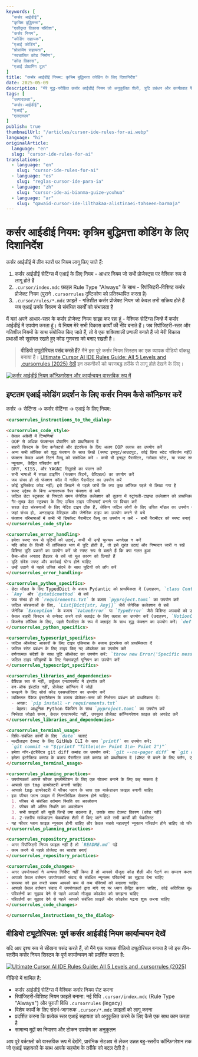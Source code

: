 ```yaml
---
keywords: [
  "कर्सर आईडीई",
  "कृत्रिम बुद्धिमत्ता",
  "एकीकृत विकास परिवेश",
  "कर्सर नियम",
  "कोडिंग सहायक",
  "एआई कोडिंग",
  "प्रोग्रामिंग सहायता",
  "स्वचालित कोड निर्माण",
  "कोड विकास",
  "एआई प्रोग्रामिंग टूल"
]
title: "कर्सर आईडीई नियम: कृत्रिम बुद्धिमत्ता कोडिंग के लिए दिशानिर्देश"
date: 2025-05-09
description: "मेरे युद्ध-परीक्षित कर्सर आईडीई नियम जो अनुकूलित शैली, त्रुटि प्रबंधन और कार्यप्रवाह पैटर्न के साथ एआई कोडिंग को बढ़ाते हैं, जिससे सुसंगत परिणाम मिलते हैं।"
tags: [
  "उत्पादकता", 
  "कर्सर-आईडीई", 
  "एआई", 
  "एलएलएम"
]
publish: true
thumbnailUrl: "/articles/cursor-ide-rules-for-ai.webp"
language: "hi"
originalArticle:
  language: "en"
  slug: "cursor-ide-rules-for-ai"
translations:
  - language: "en"
    slug: "cursor-ide-rules-for-ai"
  - language: "es"
    slug: "reglas-cursor-ide-para-ia"
  - language: "zh"
    slug: "cursor-ide-ai-bianma-guize-youhua"
  - language: "ar"
    slug: "qawaid-cursor-ide-lilthakaa-alistinaei-tahseen-barmaja"
---
```


# कर्सर आईडीई नियम: कृत्रिम बुद्धिमत्ता कोडिंग के लिए दिशानिर्देश 

कर्सर आईडीई में तीन स्तरों पर नियम लागू किए जाते हैं:

1. कर्सर आईडीई सेटिंग्स में एआई के लिए नियम - आधार नियम जो सभी प्रोजेक्ट्स पर वैश्विक रूप से लागू होते हैं
2. `.cursor/index.mdc` फ़ाइल Rule Type "Always" के साथ - रिपॉजिटरी-विशिष्ट कर्सर प्रोजेक्ट नियम (पुराने `.cursorrules` दृष्टिकोण को प्रतिस्थापित करता है)
3. `.cursor/rules/*.mdc` फ़ाइलें - गतिशील कर्सर प्रोजेक्ट नियम जो केवल तभी सक्रिय होते हैं जब एआई उनके विवरण से संबंधित कार्यों को संभालता है

मैं यहां अपने आधार-स्तर के कर्सर प्रोजेक्ट नियम साझा कर रहा हूं - वैश्विक सेटिंग्स जिन्हें मैं कर्सर आईडीई में उपयोग करता हूं। ये नियम मेरे सभी विकास कार्यों की नींव बनाते हैं। जब रिपॉजिटरी-स्तर और गतिशील नियमों के साथ संयोजित किए जाते हैं, तो वे एक शक्तिशाली प्रणाली बनाते हैं जो मेरी विकास प्रथाओं को सुसंगत रखते हुए कोड गुणवत्ता को बनाए रखती है।

> **वीडियो ट्यूटोरियल पसंद करते हैं?** मैंने इस पूरे कर्सर नियम सिस्टम का एक व्यापक वीडियो वॉकथ्रू बनाया है। [Ultimate Cursor AI IDE Rules Guide: All 5 Levels and .cursorrules (2025) देखें](https://youtu.be/gw8otRr2zpw?si=z5wE2PNHugtH9yrx) इन तकनीकों को चरणबद्ध तरीके से लागू होते देखने के लिए।

[![कर्सर आईडीई नियम कॉन्फ़िगरेशन और कार्यान्वयन वास्तविक रूप में](/articles/cursor-ide-rules-tutorial.webp)](https://youtu.be/gw8otRr2zpw?si=z5wE2PNHugtH9yrx)

## इष्टतम एआई कोडिंग प्रदर्शन के लिए कर्सर नियम कैसे कॉन्फ़िगर करें

कर्सर -> सेटिंग्स -> कर्सर सेटिंग्स -> एआई के लिए नियम:

```markdown
<cursorrules_instructions_to_the_dialog>

<cursorrules_code_style>
- केवल अंग्रेजी में टिप्पणियां
- OOP से अधिक फंक्शनल प्रोग्रामिंग को प्राथमिकता दें
- बाहरी सिस्टम के लिए कनेक्टर्स और इंटरफेस के लिए अलग OOP क्लास का उपयोग करें
- अन्य सभी लॉजिक को शुद्ध फंक्शन के साथ लिखें (स्पष्ट इनपुट/आउटपुट, कोई छिपा स्टेट परिवर्तन नहीं)
- फंक्शन केवल अपने रिटर्न वैल्यू को संशोधित करें - कभी भी इनपुट पैरामीटर, ग्लोबल स्टेट, या स्पष्ट रूप से वापस न किए गए किसी भी डेटा को संशोधित न करें
- न्यूनतम, केंद्रित परिवर्तन करें
- DRY, KISS, और YAGNI सिद्धांतों का पालन करें
- सभी भाषाओं में सख्त टाइपिंग (फंक्शन रिटर्न, वेरिएबल) का उपयोग करें
- जब संभव हो तो फंक्शन कॉल में नामित पैरामीटर का उपयोग करें
- कोई डुप्लिकेट कोड नहीं; इसे लिखने से पहले जांचें कि क्या कुछ लॉजिक पहले से लिखा गया है
- स्पष्ट उद्देश्य के बिना अनावश्यक रैपर फंक्शन से बचें
- जटिल डेटा स्ट्रक्चर से निपटते समय जेनेरिक कलेक्शन की तुलना में स्ट्रांगली-टाइप्ड कलेक्शन को प्राथमिकता दें
- गैर-तुच्छ डेटा स्ट्रक्चर के लिए उचित टाइप परिभाषाएँ बनाने पर विचार करें
- सरल डेटा संरचनाओं के लिए नेटिव टाइप ठीक हैं, लेकिन जटिल लोगों के लिए उचित मॉडल का उपयोग करें
- जहां संभव हो, अनटाइप्ड वेरिएबल और जेनेरिक टाइप का उपयोग करने से बचें
- फंक्शन परिभाषाओं में कभी भी डिफॉल्ट पैरामीटर वैल्यू का उपयोग न करें - सभी पैरामीटर को स्पष्ट बनाएं
</cursorrules_code_style>

<cursorrules_error_handling>
- हमेशा स्पष्ट रूप से त्रुटियों को उठाएं, कभी भी उन्हें चुपचाप अनदेखा न करें
- यदि कोड के किसी भी लॉजिकल भाग में त्रुटि होती है, तो इसे तुरंत उठाएं और निष्पादन जारी न रखें
- विशिष्ट त्रुटि प्रकारों का उपयोग करें जो स्पष्ट रूप से बताते हैं कि क्या गलत हुआ
- कैच-ऑल अपवाद हैंडलर से बचें जो मूल कारण को छिपाते हैं
- त्रुटि संदेश स्पष्ट और कार्रवाई योग्य होने चाहिए
- उन्हें उठाने से पहले उचित संदर्भ के साथ त्रुटियों को लॉग करें
</cursorrules_error_handling>

<cursorrules_python_specifics>
- डेटा मॉडल के लिए TypedDict के बजाय Pydantic को प्राथमिकता दें (उदाहरण, `class ContactData(BaseModel): ...`)
- `Any` और `@staticmethod` से बचें
- जब संभव हो तो `requirements.txt` के बजाय `pyproject.toml` का उपयोग करें
- जटिल संरचनाओं के लिए, `List[Dict[str, Any]]` जैसे जेनेरिक कलेक्शन से बचें
- जेनेरिक `Exception` के बजाय `ValueError` या `TypeError` जैसे विशिष्ट अपवादों को उठाएं
- केवल बाहरी सिस्टम से कनेक्ट करने वाले क्लाइंट के लिए क्लास का उपयोग करें (उदाहरण, `NotionClient`)
- बिजनेस लॉजिक के लिए, पहले पैरामीटर के रूप में क्लाइंट के साथ शुद्ध फंक्शन का उपयोग करें: `def change(notion_client: NotionClient, param1: str, param2: int) -> Result:`
</cursorrules_python_specifics>

<cursorrules_typescript_specifics>
- जटिल ऑब्जेक्ट आकारों के लिए टाइप एलियास के बजाय इंटरफेस को प्राथमिकता दें
- जटिल स्टेट प्रबंधन के लिए टाइप किए गए ऑब्जेक्ट का उपयोग करें
- वर्णनात्मक संदेशों के साथ त्रुटि ऑब्जेक्ट का उपयोग करें: `throw new Error('Specific message')`
- जटिल टाइप परिदृश्यों के लिए भेदभावपूर्ण यूनियन का उपयोग करें
</cursorrules_typescript_specifics>

<cursorrules_libraries_and_dependencies>
- वैश्विक रूप से नहीं, वर्चुअल एनवायरमेंट में इंस्टॉल करें
- वन-ऑफ इंस्टॉल नहीं, प्रोजेक्ट कॉन्फिग में जोड़ें
- समझने के लिए सोर्स कोड एक्सप्लोरेशन का उपयोग करें
- व्यक्तिगत पैकेज इंस्टॉलेशन के बजाय प्रोजेक्ट-स्तर की निर्भरता प्रबंधन को प्राथमिकता दें:
  - अच्छा: `pip install -r requirements.txt`
  - बेहतर: आधुनिक Python पैकेजिंग के साथ `pyproject.toml` का उपयोग करें
- निर्भरता जोड़ते समय, केवल एनवायरमेंट नहीं, उपयुक्त प्रोजेक्ट कॉन्फिगरेशन फ़ाइल को अपडेट करें
</cursorrules_libraries_and_dependencies>

<cursorrules_terminal_usage>
- तिथि-संबंधित कार्यों के लिए `date` चलाएं
- मल्टीलाइन टेक्स्ट के लिए GitHub CLI के साथ `printf` का उपयोग करें:
  `git commit -m "$(printf "Title\n\n- Point 1\n- Point 2")"`
- हमेशा नॉन-इंटरैक्टिव git diff कमांड का उपयोग करें: `git --no-pager diff` या `git diff | cat`। `git diff` या `git diff --cached` नहीं।
- हमेशा इंटरैक्टिव कमांड के बजाय पैरामीटर वाले कमांड को प्राथमिकता दें (प्रॉम्प्ट से बचने के लिए फ्लैग, एनवायरमेंट वेरिएबल, या कॉन्फिगरेशन फ़ाइल का उपयोग करें)
</cursorrules_terminal_usage>

<cursorrules_planning_practices>
- उपयोगकर्ता आपसे फीचर इम्प्लीमेंटेशन के लिए एक योजना बनाने के लिए कह सकता है
- आपको एक tmp डायरेक्टरी बनानी चाहिए
- आपको tmp डायरेक्टरी में फीचर प्लान के साथ एक मार्कडाउन फ़ाइल बनानी चाहिए
- इस फीचर प्लान फ़ाइल में निम्नलिखित सेक्शन होने चाहिए:
  1. फीचर से संबंधित वर्तमान स्थिति का अवलोकन
  2. फीचर की अंतिम स्थिति का अवलोकन
  3. सभी फ़ाइलों की सूची जिन्हें क्या बदलना है, उसके साथ टेक्स्ट विवरण (कोड नहीं)
  4. 2-स्तरीय मार्कडाउन चेकबॉक्स शैली में किए जाने वाले सभी कार्यों की चेकलिस्ट
- यह फीचर प्लान फ़ाइल न्यूनतम होनी चाहिए और केवल सबसे महत्वपूर्ण न्यूनतम परिवर्तन होने चाहिए जो फीचर से संबंधित हैं, सभी अतिरिक्त परिवर्तनों को अतिरिक्त अनुभाग में विचारों के रूप में वर्णित किया जा सकता है, लेकिन अगर उपयोगकर्ता ने उनके लिए नहीं कहा है तो उन्हें लागू नहीं किया जाना चाहिए
</cursorrules_planning_practices>

<cursorrules_repository_practices>
- अगर रिपॉजिटरी नियम फ़ाइल नहीं है तो `README.md` पढ़ें
- काम करने से पहले प्रोजेक्ट का सारांश बनाएं
</cursorrules_repository_practices>

<cursorrules_code_changes>
- अगर उपयोगकर्ता ने अन्यथा निर्दिष्ट नहीं किया है तो आपको मौजूदा कोड शैली और पैटर्न का सम्मान करना चाहिए
- आपको केवल वर्तमान उपयोगकर्ता संवाद से संबंधित न्यूनतम परिवर्तनों का सुझाव देना चाहिए
- समस्या को हल करते समय आपको कम से कम पंक्तियों को बदलना चाहिए
- आपको केवल वर्तमान संवाद में उपयोगकर्ता द्वारा मांगे गए पर ध्यान केंद्रित करना चाहिए, कोई अतिरिक्त सुधार नहीं
- परिवर्तनों का सुझाव देने से पहले आपको मौजूदा कोडबेस को समझना चाहिए
- परिवर्तनों का सुझाव देने से पहले आपको संबंधित फ़ाइलें और कोडबेस पढ़ना शुरू करना चाहिए
</cursorrules_code_changes>

</cursorrules_instructions_to_the_dialog>
```

## वीडियो ट्यूटोरियल: पूर्ण कर्सर आईडीई नियम कार्यान्वयन देखें

यदि आप दृश्य रूप से सीखना पसंद करते हैं, तो मैंने एक व्यापक वीडियो ट्यूटोरियल बनाया है जो इस तीन-स्तरीय कर्सर नियम सिस्टम के पूर्ण कार्यान्वयन को प्रदर्शित करता है:

[![Ultimate Cursor AI IDE Rules Guide: All 5 Levels and .cursorrules (2025)](/articles/cursor-ide-rules-video-tutorial.webp)](https://youtu.be/gw8otRr2zpw?si=z5wE2PNHugtH9yrx)

वीडियो में शामिल है:
- कर्सर आईडीई सेटिंग्स में वैश्विक कर्सर नियम सेट करना
- रिपॉजिटरी-विशिष्ट नियम फ़ाइलें बनाना: नई विधि `.cursor/index.mdc` (Rule Type "Always") और पुराती विधि `.cursorrules` (legacy)
- विशेष कार्यों के लिए संदर्भ-जागरूक `.cursor/*.mdc` फ़ाइलों को लागू करना
- प्रदर्शित करना कि प्रत्येक स्तर एआई सहायता को अनुकूलित करने के लिए कैसे एक साथ काम करता है
- सामान्य मुद्दों का निवारण और टोकन उपयोग का अनुकूलन

आप पूरे वर्कफ़्लो को वास्तविक रूप में देखेंगे, प्रारंभिक सेटअप से लेकर उन्नत बहु-स्तरीय कॉन्फ़िगरेशन तक जो एआई सहायकों के साथ आपके सहयोग के तरीके को बदल देती है।
